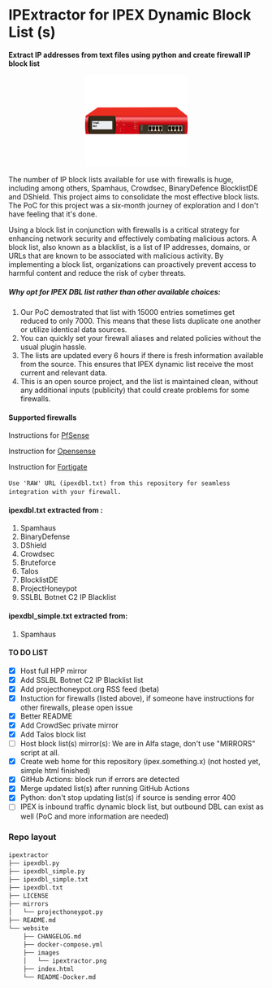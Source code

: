 
# IPExtractor for IPEX Dynamic Block List (s)
<p style="margin-left: auto;margin-right: auto;">
<b> Extract IP addresses from text files using python and create firewall IP block list </b>
</p>
<div style="margin-left: auto;
            margin-right: auto;
            width: 40%">
<img src="website/images/ipextractor.png"  alt="Pixabay free firewall image" width="220" height="180">
</div>

The number of IP block lists available for use with firewalls is huge, including among others, Spamhaus, Crowdsec, BinaryDefence BlocklistDE and DShield. This project aims to consolidate the most effective block lists. The PoC for this project was a six-month journey of exploration and I don't have feeling that it's done.

Using a block list in conjunction with firewalls is a critical strategy for enhancing network security and effectively combating malicious actors. A block list, also known as a blacklist, is a list of IP addresses, domains, or URLs that are known to be associated with malicious activity. By implementing a block list, organizations can proactively prevent access to harmful content and reduce the risk of cyber threats.

##### Why opt for IPEX DBL list rather than other available choices:

1. Our PoC demostrated that list with 15000 entries sometimes get reduced to only 7000. This means that these lists duplicate one another or utilize identical data sources. 
2. You can quickly set your firewall aliases and related policies without the usual plugin hassle.
3. The lists are updated every 6 hours if there is fresh information available from the source. This ensures that IPEX dynamic list receive the most current and relevant data.
4. This is an open source project, and the list is maintained clean, without any additional inputs (publicity) that could create problems for some firewalls.

#### Supported firewalls

Instructions for [PfSense](https://www.provya.com/blog/pfsense-opnsense-blocking-bad-risky-ip-addresses/)

Instruction for [Opensense](https://docs.opnsense.org/manual/how-tos/edrop.html)

Instruction for [Fortigate](https://docs.fortinet.com/document/fortigate/7.2.4/administration-guide/891236/ip-address-threat-feed)

`` Use 'RAW' URL (ipexdbl.txt) from this repository for seamless integration with your firewall. ``

#### ipexdbl.txt extracted from :

1. Spamhaus
2. BinaryDefense
3. DShield
4. Crowdsec
5. Bruteforce
6. Talos
7. BlocklistDE
8. ProjectHoneypot
9. SSLBL Botnet C2 IP Blacklist

#### ipexdbl_simple.txt extracted from:
1. Spamhaus

#### TO DO LIST
- [x] Host full HPP mirror
- [x] Add SSLBL Botnet C2 IP Blacklist list
- [x] Add projecthoneypot.org RSS feed (beta)
- [x] Instuction for firewalls (listed above), if someone have instructions for other firewalls, please open issue
- [x] Better README
- [x] Add CrowdSec private mirror
- [x] Add Talos block list
- [ ] Host block list(s) mirror(s): We are in Alfa stage, don't use "MIRRORS" script at all.
- [x] Create web home for this repository (ipex.something.x) (not hosted yet, simple html finished)
- [x] GitHub Actions: block run if errors are detected
- [x] Merge updated list(s) after running GitHub Actions
- [x] Python: don't stop updating list(s) if source is sending error 400
- [ ] IPEX is inbound traffic dynamic block list, but outbound DBL can exist as well (PoC and more information are needed)

### Repo layout
```
ipextractor
├── ipexdbl.py
├── ipexdbl_simple.py
├── ipexdbl_simple.txt
├── ipexdbl.txt
├── LICENSE
├── mirrors
│   └── projecthoneypot.py
├── README.md
└── website
    ├── CHANGELOG.md
    ├── docker-compose.yml
    ├── images
    │   └── ipextractor.png
    ├── index.html
    └── README-Docker.md
```
